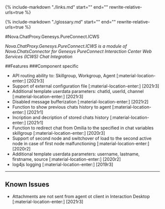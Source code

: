 {%
   include-markdown "./links.md"
   start="<!--datelink-chatproxygenesyspureconnecticws-start-->"
   end="<!--datelink-chatproxygenesyspureconnecticws-end-->"
   rewrite-relative-urls=true
%}

{%
   include-markdown "./glossary.md"
   start="<!--glossary-start-->"
   end="<!--glossary-end-->"
   rewrite-relative-urls=true
%}

#Nova.ChatProxy.Genesys.PureConnect.ICWS

*Nova.ChatProxy.Genesys.PureConnect.ICWS is a module of Nova.ChatsConnector for Genesys PureConnect Interaction Center Web Services (ICWS) Chat Integration*

##Features
###Component specific

- API routing ability to: Skillgroup, Workgroup, Agent [:material-location-enter:] [2021r3]
- Support of external configuration file [:material-location-enter:] [2021r3]
- Additional template userdata parameters: chatId, userId, channel [:material-location-enter:] [2021r3]
- Disabled message bufferization [:material-location-enter:] [2021r2]
- Function to show previous chats history to agent [:material-location-enter:] [2021r1]
- Incription and decription of stored chats history [:material-location-enter:] [2021r1]
- Function to redirect chat from Omilia to the specified in chat variables skillgroup [:material-location-enter:] [2020r3]
- Support of second node and switchover of load to the second active node in case of first node malfunctioning [:material-location-enter:] [2020r2]
- Additional template userdata parameters: username, lastname, firstname, source [:material-location-enter:] [2020r2]
- log4js logging [:material-location-enter:] [2019r3]

***

## Known Issues

- Attachments are not sent from agent ot client in Interaction Desktop [:material-location-enter:] [2021r3]